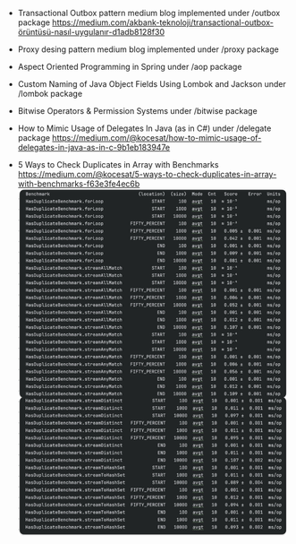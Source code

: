- Transactional Outbox pattern medium blog implemented under /outbox package
  https://medium.com/akbank-teknoloji/transactional-outbox-örüntüsü-nasıl-uygulanır-d1adb8128f30
  
- Proxy desing pattern medium blog implemented under /proxy package

- Aspect Oriented Programming in Spring under /aop package
  
- Custom Naming of Java Object Fields Using Lombok and Jackson under /lombok package

- Bitwise Operators & Permission Systems under /bitwise package

- How to Mimic Usage of Delegates In Java (as in C#) under /delegate package
  https://medium.com/@kocesat/how-to-mimic-usage-of-delegates-in-java-as-in-c-9b1eb183947e

- 5 Ways to Check Duplicates in Array with Benchmarks
https://medium.com/@kocesat/5-ways-to-check-duplicates-in-array-with-benchmarks-f63e3fe4ec6b 
![Here is the result](https://github.com/kocesat/demos/blob/master/src/main/resources/static/checkduplicate_jmh.jpeg?raw=true)
